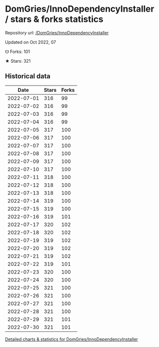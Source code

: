 # DomGries/InnoDependencyInstaller / stars & forks statistics

Repository url: [/DomGries/InnoDependencyInstaller](https://github.com/DomGries/InnoDependencyInstaller)

Updated on Oct 2022, 07

☋ Forks: 101

★ Stars: 321

## Historical data
| Date | Stars | Forks |
|------|-------|-------|
| 2022-07-01 | 316 | 99 | 
| 2022-07-02 | 316 | 99 | 
| 2022-07-03 | 316 | 99 | 
| 2022-07-04 | 316 | 99 | 
| 2022-07-05 | 317 | 100 | 
| 2022-07-06 | 317 | 100 | 
| 2022-07-07 | 317 | 100 | 
| 2022-07-08 | 317 | 100 | 
| 2022-07-09 | 317 | 100 | 
| 2022-07-10 | 317 | 100 | 
| 2022-07-11 | 318 | 100 | 
| 2022-07-12 | 318 | 100 | 
| 2022-07-13 | 318 | 100 | 
| 2022-07-14 | 319 | 100 | 
| 2022-07-15 | 319 | 100 | 
| 2022-07-16 | 319 | 101 | 
| 2022-07-17 | 320 | 102 | 
| 2022-07-18 | 320 | 102 | 
| 2022-07-19 | 319 | 102 | 
| 2022-07-20 | 319 | 102 | 
| 2022-07-21 | 319 | 102 | 
| 2022-07-22 | 319 | 101 | 
| 2022-07-23 | 320 | 100 | 
| 2022-07-24 | 320 | 100 | 
| 2022-07-25 | 321 | 100 | 
| 2022-07-26 | 321 | 100 | 
| 2022-07-27 | 321 | 100 | 
| 2022-07-28 | 321 | 100 | 
| 2022-07-29 | 321 | 101 | 
| 2022-07-30 | 321 | 101 | 


[Detailed charts & statistics for DomGries/InnoDependencyInstaller](https://reviewgithub.com/rep/DomGries/InnoDependencyInstaller)
